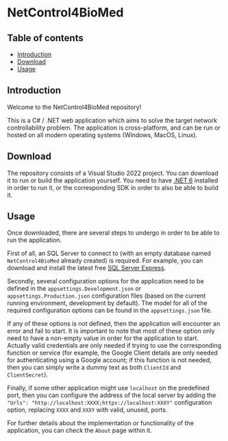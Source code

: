 # NetControl4BioMed

## Table of contents

* [Introduction](#introduction)
* [Download](#download)
* [Usage](#usage)

## Introduction

Welcome to the NetControl4BioMed repository!

This is a C# / .NET web application which aims to solve the target network controllability problem. The application is cross-platform, and can be run or hosted on all modern operating systems (Windows, MacOS, Linux).

## Download

The repository consists of a Visual Studio 2022 project. You can download it to run or build the application yourself. You need to have [.NET 6](https://dotnet.microsoft.com/download/dotnet/6.0) installed in order to run it, or the corresponding SDK in order to also be able to build it.

## Usage

Once downloaded, there are several steps to undergo in order to be able to run the application.

First of all, an SQL Server to connect to (with an empty database named `NetControl4BioMed` already created) is required. For example, you can download and install the latest free [SQL Server Express](https://www.microsoft.com/en-us/sql-server/sql-server-downloads).

Secondly, several configuration options for the application need to be defined in the `appsettings.Development.json` or `appsettings.Production.json` configuration files (based on the current running environment, development by default). The model for all of the required configuration options can be found in the `appsettings.json` file.

If any of these options is not defined, then the application will encounter an error and fail to start. It is important to note that most of these option only need to have a non-empty value in order for the application to start. Actually valid credentials are only needed if trying to use the corresponding function or service (for example, the Google Client details are only needed for authenticating using a Google account; if this function is not needed, then you can simply write a dummy text as both `ClientId` and `ClientSecret`).

Finally, if some other application might use `localhost` on the predefined port, then you can configure the address of the local server by adding the `"Urls": "http://localhost:XXXX;https://localhost:XXXY"` configuration option, replacing `XXXX` and `XXXY` with valid, unused, ports.

For further details about the implementation or functionality of the application, you can check the `About` page within it.
